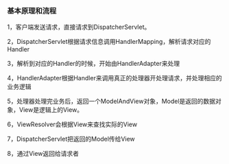 ### 基本原理和流程

1，客户端发送请求，直接请求到DispatcherServlet。

2，DispatcherServlet根据请求信息调用HandlerMapping，解析请求对应的Handler

3，解析到对应的Handler的时候，开始由HandlerAdapter来处理

4，HandlerAdapter根据Handler来调用真正的处理器开处理请求，并处理相应的业务逻辑

5，处理器处理完业务后，返回一个ModelAndView对象，Model是返回的数据对象，View是逻辑上的View。

6，ViewResolver会根据View来查找实际的View

7，DispatcherServlet把返回的Model传给View

8，通过View返回给请求者



